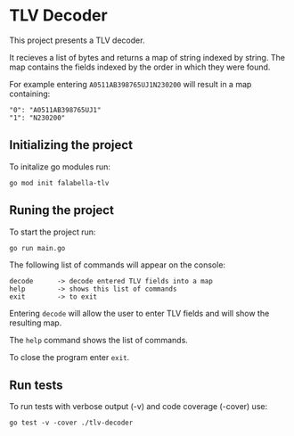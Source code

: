 # TLV Decoder
This project presents a TLV decoder.

It recieves a list of bytes and returns a map of string indexed by string.
The map contains the fields indexed by the order in which they were found.

For example entering `A0511AB398765UJ1N230200` will result in a map containing:
```
"0": "A0511AB398765UJ1"
"1": "N230200"
```

## Initializing the project
To initalize go modules run:
```
go mod init falabella-tlv
```

## Runing the project
To start the project run:
```
go run main.go
```
The following list of commands will appear on the console:
```
decode		-> decode entered TLV fields into a map
help		-> shows this list of commands
exit 		-> to exit
```
Entering `decode` will allow the user to enter TLV fields and will show the resulting map.

The `help` command shows the list of commands.

To close the program enter `exit`.

## Run tests
To run tests with verbose output (-v) and code coverage (-cover) use:
```  
go test -v -cover ./tlv-decoder
```
